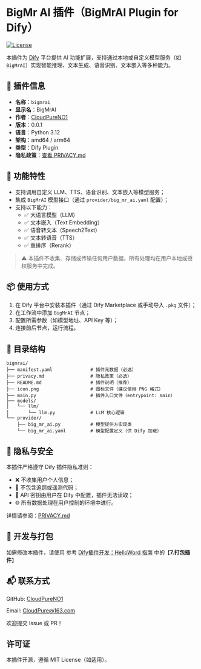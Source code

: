 # BigMr AI 插件（BigMrAI Plugin for Dify）

[![License](https://img.shields.io/badge/license-MIT-blue.svg)](LICENSE)

本插件为 [Dify](https://github.com/langgenius/dify) 平台提供 AI 功能扩展，支持通过本地或自定义模型服务（如 `BigMrAI`）实现智能推理、文本生成、语音识别、文本嵌入等多种能力。

## 📌 插件信息

- **名称**：`bigmrai`
- **显示名**：BigMrAI
- **作者**：[CloudPureNO1](https://github.com/CloudPureNO1)
- **版本**：0.0.1
- **语言**：Python 3.12
- **架构**：amd64 / arm64
- **类型**：Dify Plugin
- **隐私政策**：[查看 PRIVACY.md](./PRIVACY.md)

## 🧩 功能特性

- 支持调用自定义 LLM、TTS、语音识别、文本嵌入等模型服务；
- 集成 `BigMrAI` 模型接口（通过 `provider/big_mr_ai.yaml` 配置）；
- 支持以下能力：
  - ✅ 大语言模型（LLM）
  - ✅ 文本嵌入（Text Embedding）
  - ✅ 语音转文本（Speech2Text）
  - ✅ 文本转语音（TTS）
  - ✅ 重排序（Rerank）

> ⚠️ 本插件不收集、存储或传输任何用户数据，所有处理均在用户本地或授权服务中完成。

## 📦 使用方式

1. 在 Dify 平台中安装本插件（通过 Dify Marketplace 或手动导入 `.pkg` 文件）；
2. 在工作流中添加 `BigMrAI` 节点；
3. 配置所需参数（如模型地址、API Key 等）；
4. 连接前后节点，运行流程。

## 📁 目录结构
```
bigmrai/
├── manifest.yaml              # 插件元数据（必选）
├── privacy.md                 # 隐私政策（必选）
├── README.md                  # 插件说明（推荐）
├── icon.png                   # 图标文件（建议使用 PNG 格式）
├── main.py                    # 插件入口文件（entrypoint: main）
├── models/
│   └── llm/
│       └── llm.py             # LLM 核心逻辑
└── provider/
    ├── big_mr_ai.py           # 模型提供方实现类
    └── big_mr_ai.yaml         # 模型配置定义（供 Dify 加载）
```

## 🔐 隐私与安全

本插件严格遵守 Dify 插件隐私准则：

- ❌ 不收集用户个人信息；
- 🚫 不包含追踪或遥测代码；
- 🔑 API 密钥由用户在 Dify 中配置，插件无法读取；
- 🌐 所有数据处理在用户控制的环境中进行。

详情请参阅：[PRIVACY.md](./PRIVACY.md)

## 📎 开发与打包

如需修改本插件，请使用 参考 [Dify插件开发：HelloWord 指南](https://docs.dify.ai/plugin-dev-zh/0211-getting-started-dify-tool) 中的【**7.打包插件**】

## 📬 联系方式
GitHub: [CloudPureNO1](https://github.com/CloudPureNO1)

Email: [CloudPure@163.com](CloudPure@163.com)

欢迎提交 Issue 或 PR！

## 许可证
本插件开源，遵循 MIT License（如适用）。


 